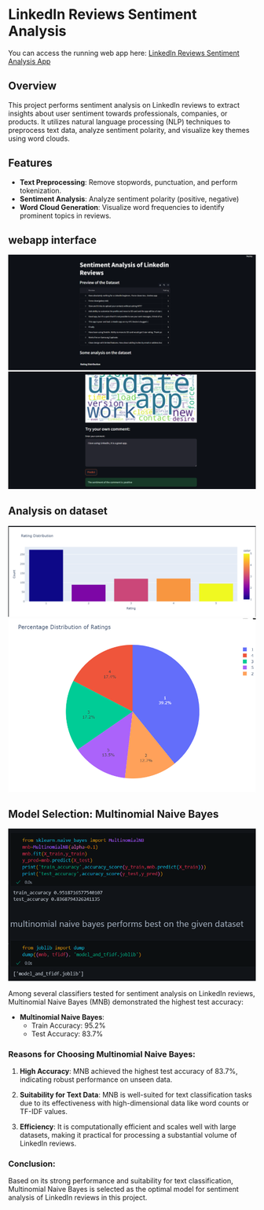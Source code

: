 # LinkedIn Reviews Sentiment Analysis
You can access the running web app here: [LinkedIn Reviews Sentiment Analysis App](https://nikita320495-sentiment-analysis-app-4ghpu0.streamlit.app/)

## Overview

This project performs sentiment analysis on LinkedIn reviews to extract insights about user sentiment towards professionals, companies, or products. It utilizes natural language processing (NLP) techniques to preprocess text data, analyze sentiment polarity, and visualize key themes using word clouds.

## Features

- **Text Preprocessing**: Remove stopwords, punctuation, and perform tokenization.
- **Sentiment Analysis**: Analyze sentiment polarity (positive, negative)
- **Word Cloud Generation**: Visualize word frequencies to identify prominent topics in reviews.

## webapp interface

![Streamlit App Screenshot](./images/interface-1.png)
![Streamlit App Screenshot](./images/interface-2.png)

## Analysis on dataset
![Streamlit App Screenshot](./images/Graph-1.png)
![Streamlit App Screenshot](./images/pie-1.png)
## Model Selection: Multinomial Naive Bayes

![Streamlit App Screenshot](./images/multinomial.png)

Among several classifiers tested for sentiment analysis on LinkedIn reviews, Multinomial Naive Bayes (MNB) demonstrated the highest test accuracy:

- **Multinomial Naive Bayes**:
  - Train Accuracy: 95.2%
  - Test Accuracy: 83.7%

### Reasons for Choosing Multinomial Naive Bayes:

1. **High Accuracy**: MNB achieved the highest test accuracy of 83.7%, indicating robust performance on unseen data.
   
2. **Suitability for Text Data**: MNB is well-suited for text classification tasks due to its effectiveness with high-dimensional data like word counts or TF-IDF values.

3. **Efficiency**: It is computationally efficient and scales well with large datasets, making it practical for processing a substantial volume of LinkedIn reviews.

### Conclusion:

Based on its strong performance and suitability for text classification, Multinomial Naive Bayes is selected as the optimal model for sentiment analysis of LinkedIn reviews in this project.
